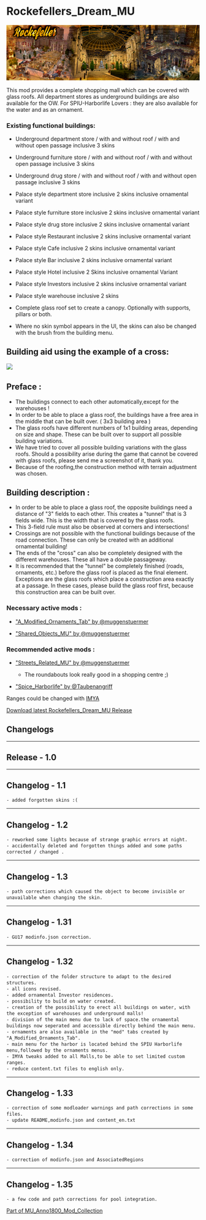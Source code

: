 # Rockefellers_Dream_MU

![](../doc/rockefeller_banner.jpg)

This mod provides a complete shopping mall which can be covered with glass roofs.
All department stores as underground buildings are also available for the OW.
For SPIU-Harborlife Lovers : they are also available for the water and as an ornament.

### Existing functional buildings:

- Underground department store / with and without roof / with and without open passage inclusive 3 skins
- Underground furniture store / with and without roof / with and without open passage inclusive 3 skins
- Underground drug store / with and without roof / with and without open passage inclusive 3 skins

- Palace style department store inclusive 2 skins inclusive ornamental variant
- Palace style furniture store inclusive 2 skins inclusive ornamental variant
- Palace style drug store inclusive 2 skins inclusive ornamental variant

- Palace style Restaurant inclusive 2 skins inclusive ornamental variant
- Palace style Cafe inclusive 2 skins inclusive ornamental variant
- Palace style Bar inclusive 2 skins inclusive ornamental variant
- Palace style Hotel inclusive 2 Skins inclusive ornamental Variant
- Palace style Investors inclusive 2 skins inclusive ornamental variant

- Palace style warehouse inclusive 2 skins

- Complete glass roof set to create a canopy. Optionally with supports, pillars or both.

- Where no skin symbol appears in the UI, the skins can also be changed with the brush from the building menu.
	

## Building aid using the example of a cross:

![](../doc/cross.png)


## Preface :

- The buildings connect to each other automatically,except for the warehouses !
- In order to be able to place a glass roof, the buildings have a free area in the middle that can be built over. ( 3x3 building area )
- The glass roofs have different numbers of 1x1 building areas, depending on size and shape.
  These can be built over to support all possible building variations.
- We have tried to cover all possible building variations with the glass roofs.
  Should a possibility arise during the game that cannot be covered with glass roofs, please send me a screenshot of it, thank you.
- Because of the roofing,the construction method with terrain adjustment was chosen.


## Building description :

- In order to be able to place a glass roof, the opposite buildings need a distance of "3" fields to each other.
  This creates a "tunnel" that is 3 fields wide.
  This is the width that is covered by the glass roofs.
- This 3-field rule must also be observed at corners and intersections!
- Crossings are not possible with the functional buildings because of the road connection.
  These can only be created with an additional ornamental building!
- The ends of the "cross" can also be completely designed with the different warehouses.
  These all have a double passageway.
- It is recommended that the "tunnel" be completely finished (roads, ornaments, etc.) before the glass roof is placed as the final element.
  Exceptions are the glass roofs which place a construction area exactly at a passage.
  In these cases, please build the glass roof first, because this construction area can be built over.


### Necessary active mods :

- ["A_Modified_Ornaments_Tab" by @muggenstuermer](https://mod.io/g/anno-1800/m/amodifiedornamentstabmu)

- ["Shared_Objects_MU" by @muggenstuermer](https://mod.io/g/anno-1800/m/sharedobjectsmu)
	  
	  
### Recommended active mods :

- ["Streets_Related_MU" by @muggenstuermer](https://mod.io/g/anno-1800/m/streetsrelatedmu)
  - The roundabouts look really good in a shopping centre ;)

- ["Spice_Harborlife" by @Taubenangriff](https://mod.io/g/anno-1800/m/harborlife)


Ranges could be changed with [IMYA](https://github.com/anno-mods/iModYourAnno)

[Download latest Rockefellers_Dream_MU Release](https://github.com/muggenstuermer/MU_Anno1800_Mod_Collection/releases/latest)


## Changelogs

---------------------------
Release - 1.0
---------------------------

---------------------------
Changelog - 1.1
---------------------------

	- added forgotten skins :(
	
---------------------------
Changelog - 1.2
---------------------------

	- reworked some lights because of strange graphic errors at night.
	- accidentally deleted and forgotten things added and some paths corrected / changed .
	
---------------------------
Changelog - 1.3
---------------------------

	- path corrections which caused the object to become invisible or unavailable when changing the skin.
	
---------------------------
Changelog - 1.31
---------------------------

	- GU17 modinfo.json correction.

---------------------------
Changelog - 1.32
---------------------------

	- correction of the folder structure to adapt to the desired structures.
	- all icons revised.
	- added ornamental Investor residences.
	- possibility to build on water created.
	- creation of the possibility to erect all buildings on water, with the exception of warehouses and underground malls!
	- division of the main menu due to lack of space.the ornamental buildings now seperated and accessible directly behind the main menu.
	- ornaments are also available in the "mod" tabs created by "A_Modified_Ornaments_Tab".
	- main menu for the harbor is located behind the SPIU Harborlife menu,followed by the ornaments menus.
	- IMYA tweaks added to all Malls,to be able to set limited custom ranges.
	- reduce content.txt files to english only.
	
---------------------------
Changelog - 1.33
---------------------------

	- correction of some modloader warnings and path corrections in some files.
	- update README,modinfo.json and content_en.txt
	
---------------------------
Changelog - 1.34
---------------------------

	- correction of modinfo.json and AssociatedRegions
	
---------------------------
Changelog - 1.35
---------------------------

	- a few code and path corrections for pool integration.
	
	
	
[Part of MU_Anno1800_Mod_Collection](https://github.com/muggenstuermer/MU_Anno1800_Mod_Collection)